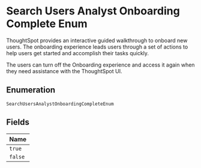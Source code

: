 
# Search Users Analyst Onboarding Complete Enum

ThoughtSpot provides an interactive guided walkthrough to onboard new users. The onboarding experience leads users through a set of actions to help users get started and accomplish their tasks quickly.

The users can turn off the Onboarding experience and access it again when they need assistance with the ThoughtSpot UI.

## Enumeration

`SearchUsersAnalystOnboardingCompleteEnum`

## Fields

| Name |
|  --- |
| `true` |
| `false` |

